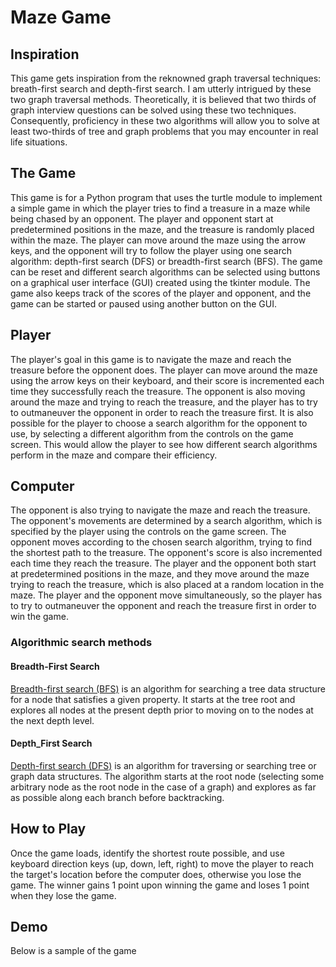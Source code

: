 # Maze Game
## Inspiration
This game gets inspiration from the reknowned graph traversal techniques: breath-first search and depth-first search. I am utterly intrigued by these two graph traversal methods. Theoretically, it is believed that two thirds of graph interview questions can be solved using these two techniques. Consequently, proficiency in these two algorithms will allow you to solve at least two-thirds of tree and graph problems that you may encounter in real life situations.

## The Game
This game is for a Python program that uses the turtle module to implement a simple game in which the player tries to find a treasure in a maze while being chased by an opponent. The player and opponent start at predetermined positions in the maze, and the treasure is randomly placed within the maze. The player can move around the maze using the arrow keys, and the opponent will try to follow the player using one search algorithm: depth-first search (DFS) or breadth-first search (BFS). The game can be reset and different search algorithms can be selected using buttons on a graphical user interface (GUI) created using the tkinter module. The game also keeps track of the scores of the player and opponent, and the game can be started or paused using another button on the GUI.

## Player
The player's goal in this game is to navigate the maze and reach the treasure before the opponent does. The player can move around the maze using the arrow keys on their keyboard, and their score is incremented each time they successfully reach the treasure. The opponent is also moving around the maze and trying to reach the treasure, and the player has to try to outmaneuver the opponent in order to reach the treasure first. It is also possible for the player to choose a search algorithm for the opponent to use, by selecting a different algorithm from the controls on the game screen. This would allow the player to see how different search algorithms perform in the maze and compare their efficiency.

## Computer
The opponent is also trying to navigate the maze and reach the treasure. The opponent's movements are determined by a search algorithm, which is specified by the player using the controls on the game screen. The opponent moves according to the chosen search algorithm, trying to find the shortest path to the treasure. The opponent's score is also incremented each time they reach the treasure. The player and the opponent both start at predetermined positions in the maze, and they move around the maze trying to reach the treasure, which is also placed at a random location in the maze. The player and the opponent move simultaneously, so the player has to try to outmaneuver the opponent and reach the treasure first in order to win the game.

###  Algorithmic search methods
####  Breadth-First Search
[Breadth-first search (BFS)](https://en.wikipedia.org/wiki/Breadth-first_search) is an algorithm for searching a tree data structure for a node that satisfies a given property. It starts at the tree root and explores all nodes at the present depth prior to moving on to the nodes at the next depth level.

####  Depth_First Search
[Depth-first search (DFS)](https://en.wikipedia.org/wiki/Depth-first_search) is an algorithm for traversing or searching tree or graph data structures. The algorithm starts at the root node (selecting some arbitrary node as the root node in the case of a graph) and explores as far as possible along each branch before backtracking. 

## How to Play 
Once the game loads, identify the shortest route possible, and use keyboard direction keys (up, down, left, right) to move the player to reach the target's location before the computer does, otherwise you lose the game. The winner gains 1 point upon winning the game and loses 1 point when they lose the game.

## Demo
Below is a sample of the game
